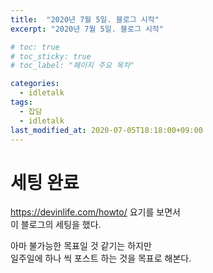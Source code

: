 ```yaml
---
title:  "2020년 7월 5일. 블로그 시작"
excerpt: "2020년 7월 5일. 블로그 시작"

# toc: true
# toc_sticky: true
# toc_label: "페이지 주요 목차"

categories:
  - idletalk
tags:
  - 잡담
  - idletalk
last_modified_at: 2020-07-05T18:18:00+09:00
---
```



# 세팅 완료
https://devinlife.com/howto/ 요기를 보면서  
이 블로그의 세팅을 했다.

아마 불가능한 목표일 것 같기는 하지만  
일주일에 하나 씩 포스트 하는 것을 목표로 해본다.
